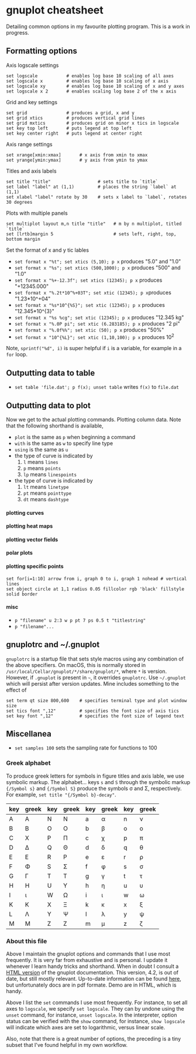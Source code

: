 # gnuplot cheatsheet 

Detailing common options in my favourite plotting program. This is a work in progress.



## Formatting options

Axis logscale settings

```
set logscale           # enables log base 10 scaling of all axes
set logscale x         # enables log base 10 scaling of x axis
set logscale xy        # enables log base 10 scaling of x and y axes
set logscale x 2       # enables scaling log base 2 of the x axis
```

Grid and key settings

```
set grid               # produces a grid, x and y
set grid xtics         # produces vertical grid lines
set grid mxtics        # produces grid on minor x tics in logscale
set key top left       # puts legend at top left
set key center right   # puts legend at center right
```

Axis range settings

```
set xrange[xmin:xmax]       # x axis from xmin to xmax
set yrange[ymin:ymax]       # y axis from ymin to ymax
```

Titles and axis labels

```
set title "title"                  # sets title to `title`
set label "label" at (1,1)         # places the string `label` at (1,1)
set xlabel "label" rotate by 30    # sets x label to `label`, rotates 30 degrees
```

Plots with multiple panels

```
set multiplot layout m,n title "title"   # m by n multiplot, titled `title`
set [lrtb]margin 5                       # sets left, right, top, bottom margin
```

Set the format of x and y tic lables

* `set format x "%t"; set xtics (5,10); p x` produces "5.0" and "1.0"
* `set format x "%s"; set xtics (500,1000); p x` produces "500" and "1.0"
* `set format x "%+-12.3f"; set xtics (12345); p x` produces "+12345.000"
* `set format x "%.2t*10^%+03T"; set xtic (12345); p x`produces "1.23*10^+04"
* `set format x "%s*10^{%S}"; set xtic (12345); p x` produces "12.345*10^{3}"
* `set format x "%s %cg"; set xtic (12345); p x` produces "12.345 kg"
* `set format x "%.0P pi"; set xtic (6.283185); p x` produces "2 pi"
* `set format x "%.0f%%"; set xtic (50); p x` produces "50%"
* `set format x "10^{%L}"; set xtic (1,10,100); p x` produces  10<sup>2</sup>

Note, `sprintf("%d", i)` is super helpful if `i` is a variable, for example in a `for` loop.

## Outputting data to table

* `set table 'file.dat'; p f(x); unset table` writes `f(x)` to `file.dat`


## Outputting data to plot

Now we get to the actual plotting commands. Plotting column data. Note that the following shorthand is available,

* `plot` is the same as `p` when beginning a command
* `with` is the same as `w` to specify line type
* `using` is the same as `u`
* the type of curve is indicated by
	1. `l` means `lines`
	2. `p` means `points`
	3. `lp` means `linespoints`
* the type of curve is indicated by
	1. `lt` means `linetype`
	2. `pt` means `pointtype`
	3. `dt` means `dashtype`


#### plotting curves
#### plotting heat maps
#### plotting vector fields
#### polar plots
#### plotting specific points

```
set for[i=1:10] arrow from i, graph 0 to i, graph 1 nohead # vertical lines
set object circle at 1,1 radius 0.05 fillcolor rgb 'black' fillstyle solid border
```

#### misc

* `p "filename" u 2:3 w p pt 7 ps 0.5 t "titlestring"`
* `p "filename"...`

## gnuplotrc and ~/.gnuplot

`gnuplotrc` is a startup file that sets style macros using any combination of the above specifiers. On macOS, this is normally stored in `/usr/local/Cellar/gnuplot/*/share/gnuplot/*`, where `*` is version. However, if `.gnuplot` is present in `~`, it overrides `gnuplotrc`. Use `~/.gnuplot` which will persist after version updates.  Mine includes something to the effect of

```
set term qt size 800,600    # specifies terminal type and plot window size
set tics font ",12"         # specifies the font size of axis tics
set key font ",12"          # specifies the font size of legend text
```

## Miscellanea

* `set samples 100` sets the sampling rate for functions to 100

### Greek alphabet

To produce greek letters for symbols in figure titles and axis lable, we use symbolic markup. The alphabet... keys `s` and `S` through the symbolic markup `{/Symbol s}` and `{/Symbol S}` produce the symbols &sigma; and &Sigma;, respectively. For example, `set title "{/Symbol b}-decay"`.

| key | greek | key | greek | key | greek | key | greek |
|-----|-------------|-----|-------------|-----|-------------|-----|-------------|
|  A  |  &Alpha;    |  N  |  &Nu;       |  a  |  &alpha;    |  n  |  &nu;       |
|  B  |  &Beta;     |  O  |  &Omicron;  |  b  |  &beta;     |  o  |  &omicron;  |
|  C  |  &Chi;      |  P  |  &Pi;       |  c  |  &chi;      |  p  |  &pi;       |
|  D  |  &Delta;    |  Q  |  &Theta;    |  d  |  &delta;    |  q  |  &theta;    |
|  E  |  &Epsilon;  |  R  |  &Rho;      |  e  |  &epsilon;  |  r  |  &rho;      |
|  F  |  &Phi;      |  S  |  &Sigma;    |  f  |  &phi;      |  s  |  &sigma;    |
|  G  |  &Gamma;    |  T  |  &Tau;      |  g  |  &gamma;    |  t  |  &tau;      |
|  H  |  &Eta;      |  U  |  &Upsilon;  |  h  |  &eta;      |  u  |  &upsilon;  |
|  I  |  &iota;     |  W  |  &Omega;    |  i  |  &iota;     |  w  |  &omega;    |
|  K  |  &Kappa;    |  X  |  &Xi;       |  k  |  &kappa;    |  x  |  &xi;       |
|  L  |  &Lambda;   |  Y  |  &Psi;      |  l  |  &lambda;   |  y  |  &psi;      |
|  M  |  &Mu;       |  Z  |  &Zeta;     |  m  |  &mu;       |  z  |  &zeta;     |

### About this file

Above I maintain the gnuplot options and commands that I use most frequently. It is very far from exhaustive and is personal. I update it whenever I learn handy tricks and shorthand. When in doubt I consult a [HTML version](http://web.mit.edu/gnuplot_v4.2/doc/htmldocs/node1.html) of the gnuplot documentation. This version, 4.2, is out of date, but still mostly relevant. Up-to-date information can be found [here](http://www.gnuplot.info/), but unfortunately docs are in pdf formate. Demo are in HTML, which is handy.


Above I list the `set` commands I use most frequently. For instance, to set all axes to `logscale`, we specify `set logscale`. They can by undone using the `unset` command, for instance, `unset logscale`. In the interpreter, option status can be verified with the `show` command, for instance, `show logscale` will indicate which axes are set to logarithmic, versus linear scale.

Also, note that there is a great number of options, the preceding is a tiny subset that I've found helpful in my own workflow.

